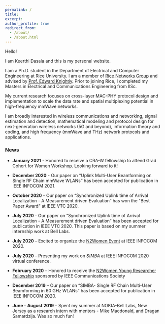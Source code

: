 ```yaml
---
permalink: /
title: 
excerpt: 
author_profile: true
redirect_from: 
  - /about/
  - /about.html
---
```

<!--
I'm a wireless networking and communications researcher. Currently, I am working on cross-layer MAC-PHY protocol design and implementation to scale the data rate and spatial multiplexing potential in High-Frequency mmWave networks.

My research interests span areas of wireless communications and networking, signal estimation and detection, mathematical modeling and protocol design for next-generation wireless networks (5G and beyond), information theory and coding, cellular networks and high frequency (mmWave) protocols and applications.

I'm associated with [Rice Networks Group](http://networks.rice.edu) at the Electrical and Computer Engineering department, Rice University, Houston, Texas. I am being advised by [Dr.Edward W.Knightly](https://knightly.rice.edu/). 

Previously, I have completed my Masters in Electrical Engineering from IISc Bangalore, India
-->

Hello!

I am Keerthi Dasala and this is my personal website. 

I am a Ph.D. student in the Department of Electrical and Computer Engineering at Rice University. I am a member of [Rice Networks Group](http://networks.rice.edu) and advised by [Prof. Edward Knightly](https://knightly.rice.edu/). Prior to joining Rice, I completed my Masters in Electrical and Communications Engineering from IISc. 

My current research focuses on cross-layer MAC-PHY protocol design and implementation to scale the data rate and spatial multiplexing potential in high-frequency mmWave networks.

I am broadly interested in wireless communications and networking, signal estimation and detection, mathematical modeling and protocol design for next-generation wireless networks (5G and beyond), information theory and coding, and high frequency (mmWave and THz) network protocols and applications.


### **News**
  * **January 2021** - Honored to receive a CRA-W fellowship to attend Grad Cohort for Women Workshop. Looking forward to it!
  
  * **December 2020** - Our paper on “Uplink Multi-User Beamforming on Single RF Chain mmWave WLANs” has been accepted for publication in IEEE INFOCOM 2021. 

  * **October 2020** - Our paper on “Synchronized Uplink time of Arrival Localization - A Measurement driven Evaluation” has won the "Best Paper Award" at IEEE VTC 2020. 

  * **July 2020** - Our paper on “Synchronized Uplink time of Arrival Localization - A Measurement driven Evaluation” has been accepted for publication in IEEE VTC 2020. This paper is based on my summer internship work at Bell Labs. 

  * **July 2020** – Excited to organize the [N2Women Event](https://n2women.comsoc.org/meetings/) at IEEE INFOCOM 2020. 

  * **July 2020** – Presenting my work on *SIMBA* at IEEE INFOCOM 2020 virtual conference. 

  * **February 2020** – Honored to receive the [N2Women Young Researcher Fellowship](https://n2women.comsoc.org/fellowships) sponsored by IEEE Communications Society

  * **December 2019** – Our paper on “SIMBA- Single RF Chain Multi-User Beamforming in  60 GHz WLANs” has been accepted for publication in IEEE INFOCOM 2020. 

  * **June – August 2019** – Spent my summer at NOKIA-Bell Labs, New Jersey as a research intern with mentors - Mike Macdonald, and Dragan Samardzija. Was so much fun!
  
 <!--
  <h3>News</h3>
<ul style="list-style-type:none">
<ul style="list-style-type:none">
<li><span class = "timestamp">December 23, 2020</span>Ending the tumultous year with some good news. Paper titled "On Satisficing of Quantitative Games" has been accepted to <a href="https://etaps.org/2021/tacas">TACAS 2021</a>. This is joint work with Krishnendu Chatterjee and Moshe Y. Vardi</li><br>
<li><span class = "timestamp">October 26, 2020</span>I am serving on the program committee of IJCAI 2021. Can't wait to read your best submissions to IJCAI!</li><br>
<li><span class = "timestamp">September 14, 2020</span>Honored to be in the cohort of <a href="https://cifellows2020.org/2020-class/">Computing Innovation Fellows 2020</a>. Thank you Computing Research Association and the NSF for their generous support. <br><a href="https://www.cccblog.org/2020/09/14/announcing-the-2020-computing-innovation-fellows/?fbclid=IwAR3srO_NJ_1x9hga-z-Ikq_a7VyjUpjpXWEIz_tIURRa2s0BEc1lHQamLSU">Official annoucement.</a></li><br>
<li><span class = "timestamp">August 8, 2020</span>Bidding farewell to Houston to move to Philladelphia today. Damn, this is harder than I had imagined... Philly, you better put on your best version. :).</li><br>
<li><span class = "timestamp">July 3, 2020</span>Extended abstract on my Dissertation has been accepted to appear at <a href="http://highlights-conference.org/">Highlights in Logic, Games and Automata 2020.</a></li><br>
<li><span class = "timestamp">July 1, 2020</span><b>Big News!</b> Moved to <a href="https://www.cis.upenn.edu/">CIS@UPenn</a>.<br> Excited to start as a Postdoctoral Researcher with <a href ="https://www.cis.upenn.edu/~alur/">Prof. Rajeev Alur</a>.</li><br>
</ul>
<p><a href="news.html">All news&hellip;</a></p></div>

-->
